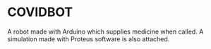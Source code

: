 # COVIDBOT

A robot made with Arduino which supplies medicine when called.
A simulation made with Proteus software is also attached.

